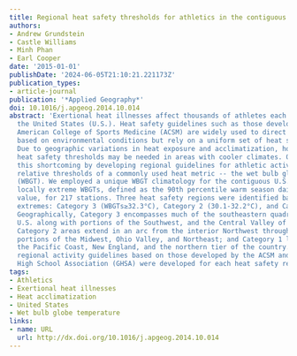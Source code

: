 ```yaml
---
title: Regional heat safety thresholds for athletics in the contiguous United States
authors:
- Andrew Grundstein
- Castle Williams
- Minh Phan
- Earl Cooper
date: '2015-01-01'
publishDate: '2024-06-05T21:10:21.221173Z'
publication_types:
- article-journal
publication: '*Applied Geography*'
doi: 10.1016/j.apgeog.2014.10.014
abstract: 'Exertional heat illnesses affect thousands of athletes each year across
  the United States (U.S.). Heat safety guidelines such as those developed by the
  American College of Sports Medicine (ACSM) are widely used to direct activities
  based on environmental conditions but rely on a uniform set of heat safety categories.
  Due to geographic variations in heat exposure and acclimatization, however, lower
  heat safety thresholds may be needed in areas with cooler climates. Our study addresses
  this shortcoming by developing regional guidelines for athletic activity that use
  relative thresholds of a commonly used heat metric -- the wet bulb globe temperature
  (WBGT). We employed a unique WBGT climatology for the contiguous U.S. to determine
  locally extreme WBGTs, defined as the 90th percentile warm season daily maximum
  value, for 217 stations. Three heat safety regions were identified based on local
  extremes: Category 3 (WBGTs≥32.3°C), Category 2 (30.1-32.2°C), and Category 1 (≤30°C).
  Geographically, Category 3 encompasses much of the southeastern quadrant of the
  U.S. along with portions of the Southwest, and the Central Valley of California;
  Category 2 areas extend in an arc from the interior Northwest through Nevada and
  portions of the Midwest, Ohio Valley, and Northeast; and Category 1 locations include
  the Pacific Coast, New England, and the northern tier of the country. Associated
  regional activity guidelines based on those developed by the ACSM and the Georgia
  High School Association (GHSA) were developed for each heat safety region.'
tags:
- Athletics
- Exertional heat illnesses
- Heat acclimatization
- United States
- Wet bulb globe temperature
links:
- name: URL
  url: http://dx.doi.org/10.1016/j.apgeog.2014.10.014
---
```

